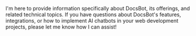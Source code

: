 I'm here to provide information specifically about DocsBot, its offerings, and related technical topics. If you have questions about DocsBot's features, integrations, or how to implement AI chatbots in your web development projects, please let me know how I can assist!